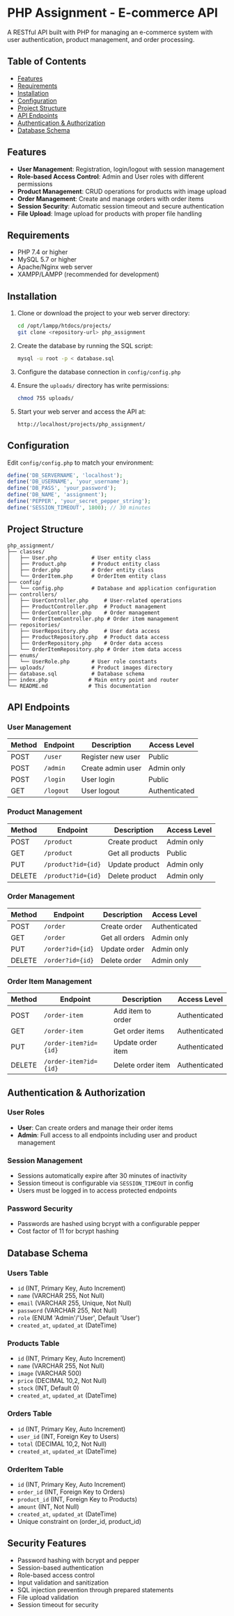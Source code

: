 # PHP Assignment - E-commerce API

A RESTful API built with PHP for managing an e-commerce system with user authentication, product management, and order processing.

## Table of Contents

- [Features](#features)
- [Requirements](#requirements)
- [Installation](#installation)
- [Configuration](#configuration)
- [Project Structure](#project-structure)
- [API Endpoints](#api-endpoints)
- [Authentication & Authorization](#authentication--authorization)
- [Database Schema](#database-schema)

## Features

- **User Management**: Registration, login/logout with session management
- **Role-based Access Control**: Admin and User roles with different permissions
- **Product Management**: CRUD operations for products with image upload
- **Order Management**: Create and manage orders with order items
- **Session Security**: Automatic session timeout and secure authentication
- **File Upload**: Image upload for products with proper file handling

## Requirements

- PHP 7.4 or higher
- MySQL 5.7 or higher
- Apache/Nginx web server
- XAMPP/LAMPP (recommended for development)

## Installation

1. Clone or download the project to your web server directory:
   ```bash
   cd /opt/lampp/htdocs/projects/
   git clone <repository-url> php_assignment
   ```

2. Create the database by running the SQL script:
   ```bash
   mysql -u root -p < database.sql
   ```

3. Configure the database connection in `config/config.php`

4. Ensure the `uploads/` directory has write permissions:
   ```bash
   chmod 755 uploads/
   ```

5. Start your web server and access the API at:
   ```
   http://localhost/projects/php_assignment/
   ```

## Configuration

Edit `config/config.php` to match your environment:

```php
define('DB_SERVERNAME', 'localhost');
define('DB_USERNAME', 'your_username');
define('DB_PASS', 'your_password');
define('DB_NAME', 'assignment');
define('PEPPER', 'your_secret_pepper_string');
define('SESSION_TIMEOUT', 1800); // 30 minutes
```

## Project Structure

```
php_assignment/
├── classes/
│   ├── User.php           # User entity class
│   ├── Product.php        # Product entity class
│   ├── Order.php          # Order entity class
│   └── OrderItem.php      # OrderItem entity class
├── config/
│   └── config.php         # Database and application configuration
├── controllers/
│   ├── UserController.php     # User-related operations
│   ├── ProductController.php  # Product management
│   ├── OrderController.php    # Order management
│   └── OrderItemController.php # Order item management
├── repositories/
│   ├── UserRepository.php     # User data access
│   ├── ProductRepository.php  # Product data access
│   ├── OrderRepository.php    # Order data access
│   └── OrderItemRepository.php # Order item data access
├── enums/
│   └── UserRole.php       # User role constants
├── uploads/               # Product images directory
├── database.sql           # Database schema
├── index.php             # Main entry point and router
└── README.md             # This documentation
```

## API Endpoints

### User Management

| Method | Endpoint | Description | Access Level |
|--------|----------|-------------|--------------|
| POST | `/user` | Register new user | Public |
| POST | `/admin` | Create admin user | Admin only |
| POST | `/login` | User login | Public |
| GET | `/logout` | User logout | Authenticated |

### Product Management

| Method | Endpoint | Description | Access Level |
|--------|----------|-------------|--------------|
| POST | `/product` | Create product | Admin only |
| GET | `/product` | Get all products | Public |
| PUT | `/product?id={id}` | Update product | Admin only |
| DELETE | `/product?id={id}` | Delete product | Admin only |

### Order Management

| Method | Endpoint | Description | Access Level |
|--------|----------|-------------|--------------|
| POST | `/order` | Create order | Authenticated |
| GET | `/order` | Get all orders | Admin only |
| PUT | `/order?id={id}` | Update order | Admin only |
| DELETE | `/order?id={id}` | Delete order | Admin only |

### Order Item Management

| Method | Endpoint | Description | Access Level |
|--------|----------|-------------|--------------|
| POST | `/order-item` | Add item to order | Authenticated |
| GET | `/order-item` | Get order items | Authenticated |
| PUT | `/order-item?id={id}` | Update order item | Authenticated |
| DELETE | `/order-item?id={id}` | Delete order item | Authenticated |

## Authentication & Authorization

### User Roles

- **User**: Can create orders and manage their order items
- **Admin**: Full access to all endpoints including user and product management

### Session Management

- Sessions automatically expire after 30 minutes of inactivity
- Session timeout is configurable via `SESSION_TIMEOUT` in config
- Users must be logged in to access protected endpoints

### Password Security

- Passwords are hashed using bcrypt with a configurable pepper
- Cost factor of 11 for bcrypt hashing

## Database Schema

### Users Table
- `id` (INT, Primary Key, Auto Increment)
- `name` (VARCHAR 255, Not Null)
- `email` (VARCHAR 255, Unique, Not Null)
- `password` (VARCHAR 255, Not Null)
- `role` (ENUM 'Admin'/'User', Default 'User')
- `created_at`, `updated_at` (DateTime)

### Products Table
- `id` (INT, Primary Key, Auto Increment)
- `name` (VARCHAR 255, Not Null)
- `image` (VARCHAR 500)
- `price` (DECIMAL 10,2, Not Null)
- `stock` (INT, Default 0)
- `created_at`, `updated_at` (DateTime)

### Orders Table
- `id` (INT, Primary Key, Auto Increment)
- `user_id` (INT, Foreign Key to Users)
- `total` (DECIMAL 10,2, Not Null)
- `created_at`, `updated_at` (DateTime)

### OrderItem Table
- `id` (INT, Primary Key, Auto Increment)
- `order_id` (INT, Foreign Key to Orders)
- `product_id` (INT, Foreign Key to Products)
- `amount` (INT, Not Null)
- `created_at`, `updated_at` (DateTime)
- Unique constraint on (order_id, product_id)

## Security Features

- Password hashing with bcrypt and pepper
- Session-based authentication
- Role-based access control
- Input validation and sanitization
- SQL injection prevention through prepared statements
- File upload validation
- Session timeout for security